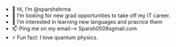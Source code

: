 - 👋 Hi, I’m @sparshshrma
- 🌱 I’m looking for new grad opportunities to take off my IT career.
- 👀 I’m interested in learning new languages and pracrice them
- 📫 Ping me on my email--> Sparsh0508sgmail.com
- ⚡ Fun fact: I love quantum physics.
